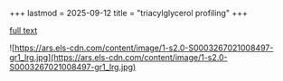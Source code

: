 +++
lastmod = 2025-09-12
title = "triacylglycerol profiling"
+++

[full text](https://doi.org/10.1016/j.aca.2021.339023)

![https://ars.els-cdn.com/content/image/1-s2.0-S0003267021008497-gr1_lrg.jpg](https://ars.els-cdn.com/content/image/1-s2.0-S0003267021008497-gr1_lrg.jpg)